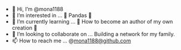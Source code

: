 - 👋 Hi, I’m @mona1188
- 👀 I’m interested in ... 🐼 Pandas 🐼
- 🌱 I’m currently learning ... 💌 How to become an author of my own creation 💌
- 💞️ I’m looking to collaborate on ... Building a network for my family.
- 📫 How to reach me ... @mona1188@github.com

<!---
mona1188/mona1188 is a ✨ special ✨ repository because its `README.md` (this file) appears on your GitHub profile.
You can click the Preview link to take a look at your changes.
--->
